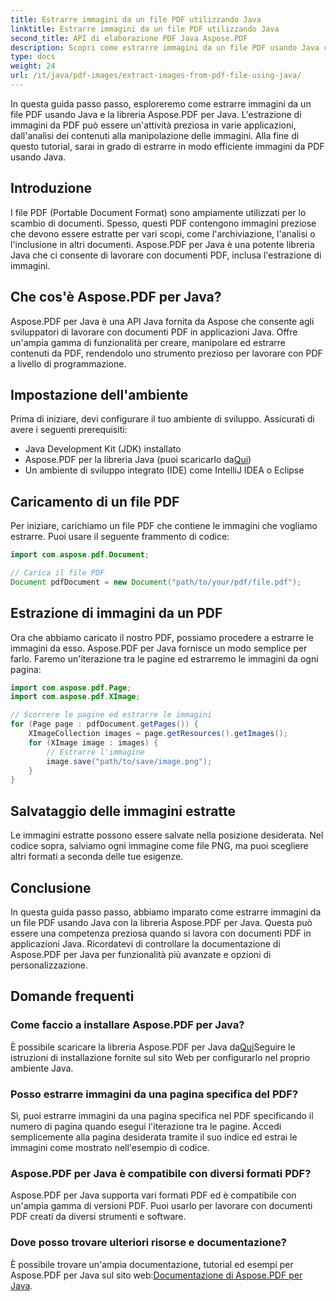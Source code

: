 ```yaml
---
title: Estrarre immagini da un file PDF utilizzando Java
linktitle: Estrarre immagini da un file PDF utilizzando Java
second_title: API di elaborazione PDF Java Aspose.PDF
description: Scopri come estrarre immagini da un file PDF usando Java con Aspose.PDF per Java. Guida passo passo con codice sorgente. Sblocca subito l'estrazione di immagini PDF.
type: docs
weight: 24
url: /it/java/pdf-images/extract-images-from-pdf-file-using-java/
---
```


In questa guida passo passo, esploreremo come estrarre immagini da un file PDF usando Java e la libreria Aspose.PDF per Java. L'estrazione di immagini da PDF può essere un'attività preziosa in varie applicazioni, dall'analisi dei contenuti alla manipolazione delle immagini. Alla fine di questo tutorial, sarai in grado di estrarre in modo efficiente immagini da PDF usando Java.

## Introduzione

I file PDF (Portable Document Format) sono ampiamente utilizzati per lo scambio di documenti. Spesso, questi PDF contengono immagini preziose che devono essere estratte per vari scopi, come l'archiviazione, l'analisi o l'inclusione in altri documenti. Aspose.PDF per Java è una potente libreria Java che ci consente di lavorare con documenti PDF, inclusa l'estrazione di immagini.

## Che cos'è Aspose.PDF per Java?

Aspose.PDF per Java è una API Java fornita da Aspose che consente agli sviluppatori di lavorare con documenti PDF in applicazioni Java. Offre un'ampia gamma di funzionalità per creare, manipolare ed estrarre contenuti da PDF, rendendolo uno strumento prezioso per lavorare con PDF a livello di programmazione.

## Impostazione dell'ambiente

Prima di iniziare, devi configurare il tuo ambiente di sviluppo. Assicurati di avere i seguenti prerequisiti:

- Java Development Kit (JDK) installato
-  Aspose.PDF per la libreria Java (puoi scaricarlo da[Qui](https://releases.aspose.com/pdf/java/))
- Un ambiente di sviluppo integrato (IDE) come IntelliJ IDEA o Eclipse

## Caricamento di un file PDF

Per iniziare, carichiamo un file PDF che contiene le immagini che vogliamo estrarre. Puoi usare il seguente frammento di codice:

```java
import com.aspose.pdf.Document;

// Carica il file PDF
Document pdfDocument = new Document("path/to/your/pdf/file.pdf");
```

## Estrazione di immagini da un PDF

Ora che abbiamo caricato il nostro PDF, possiamo procedere a estrarre le immagini da esso. Aspose.PDF per Java fornisce un modo semplice per farlo. Faremo un'iterazione tra le pagine ed estrarremo le immagini da ogni pagina:

```java
import com.aspose.pdf.Page;
import com.aspose.pdf.XImage;

// Scorrere le pagine ed estrarre le immagini
for (Page page : pdfDocument.getPages()) {
    XImageCollection images = page.getResources().getImages();
    for (XImage image : images) {
        // Estrarre l'immagine
        image.save("path/to/save/image.png");
    }
}
```

## Salvataggio delle immagini estratte

Le immagini estratte possono essere salvate nella posizione desiderata. Nel codice sopra, salviamo ogni immagine come file PNG, ma puoi scegliere altri formati a seconda delle tue esigenze.

## Conclusione

In questa guida passo passo, abbiamo imparato come estrarre immagini da un file PDF usando Java con la libreria Aspose.PDF per Java. Questa può essere una competenza preziosa quando si lavora con documenti PDF in applicazioni Java. Ricordatevi di controllare la documentazione di Aspose.PDF per Java per funzionalità più avanzate e opzioni di personalizzazione.

## Domande frequenti

### Come faccio a installare Aspose.PDF per Java?

 È possibile scaricare la libreria Aspose.PDF per Java da[Qui](https://releases.aspose.com/pdf/java/)Seguire le istruzioni di installazione fornite sul sito Web per configurarlo nel proprio ambiente Java.

### Posso estrarre immagini da una pagina specifica del PDF?

Sì, puoi estrarre immagini da una pagina specifica nel PDF specificando il numero di pagina quando esegui l'iterazione tra le pagine. Accedi semplicemente alla pagina desiderata tramite il suo indice ed estrai le immagini come mostrato nell'esempio di codice.

### Aspose.PDF per Java è compatibile con diversi formati PDF?

Aspose.PDF per Java supporta vari formati PDF ed è compatibile con un'ampia gamma di versioni PDF. Puoi usarlo per lavorare con documenti PDF creati da diversi strumenti e software.

### Dove posso trovare ulteriori risorse e documentazione?

È possibile trovare un'ampia documentazione, tutorial ed esempi per Aspose.PDF per Java sul sito web:[Documentazione di Aspose.PDF per Java](https://reference.aspose.com/pdf/java/).